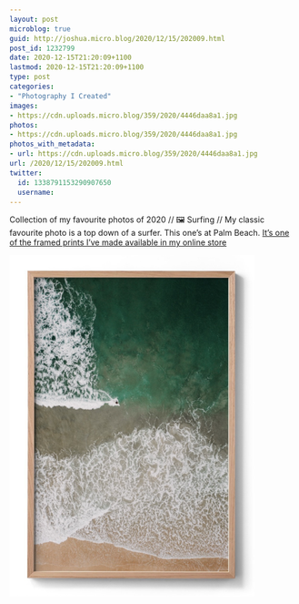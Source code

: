 ```yaml
---
layout: post
microblog: true
guid: http://joshua.micro.blog/2020/12/15/202009.html
post_id: 1232799
date: 2020-12-15T21:20:09+1100
lastmod: 2020-12-15T21:20:09+1100
type: post
categories:
- "Photography I Created"
images:
- https://cdn.uploads.micro.blog/359/2020/4446daa8a1.jpg
photos:
- https://cdn.uploads.micro.blog/359/2020/4446daa8a1.jpg
photos_with_metadata:
- url: https://cdn.uploads.micro.blog/359/2020/4446daa8a1.jpg
url: /2020/12/15/202009.html
twitter:
  id: 1338791153290907650
  username: 
---
```

Collection of my favourite photos of 2020 // 🖼 Surfing // My classic favourite photo is a top down of a surfer. This one’s at Palm Beach. [It’s one of the framed prints I’ve made available in my online store](https://ahoyjosh.com/collection)

<img src="uploads/2020/4446daa8a1.jpg" width="431" height="600" alt="" />
